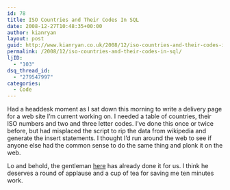 ```yaml
---
id: 78
title: ISO Countries and Their Codes In SQL
date: 2008-12-27T10:48:35+00:00
author: kianryan
layout: post
guid: http://www.kianryan.co.uk/2008/12/iso-countries-and-their-codes-in-sql/
permalink: /2008/12/iso-countries-and-their-codes-in-sql/
ljID:
  - "103"
dsq_thread_id:
  - "279547997"
categories:
  - Code
---
```

Had a headdesk moment as I sat down this morning to write a delivery page for a web site I&#8217;m current working on. I needed a table of countries, their ISO numbers and two and three letter codes. I&#8217;ve done this once or twice before, but had misplaced the script to rip the data from wikipedia and generate the insert statements. I thought I&#8217;d run around the web to see if anyone else had the common sense to do the same thing and plonk it on the web.

Lo and behold, the gentleman [here](http://vidmar.net/weblog/archive/2008/05/23/database-of-country-names-numeric-alpha-2-and-alpha-3-iso-codes.aspx) has already done it for us. I think he deserves a round of applause and a cup of tea for saving me ten minutes work.